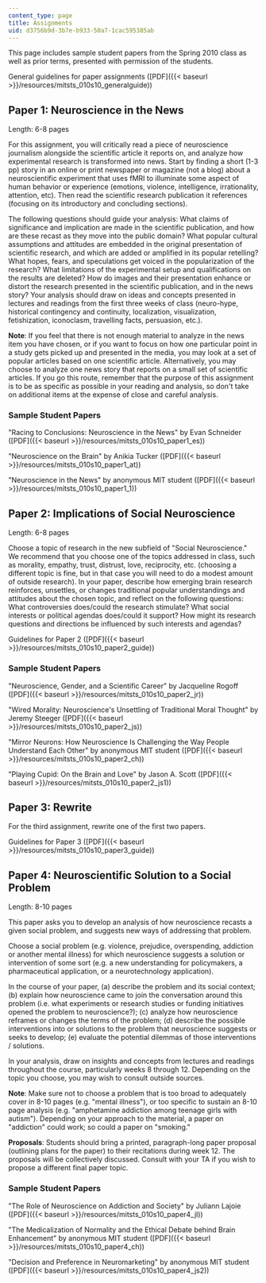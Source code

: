 ```yaml
---
content_type: page
title: Assignments
uid: d3756b9d-3b7e-b933-50a7-1cac595385ab
---
```


This page includes sample student papers from the Spring 2010 class as well as prior terms, presented with permission of the students.

General guidelines for paper assignments ([PDF]({{< baseurl >}}/resources/mitsts_010s10_generalguide))

Paper 1: Neuroscience in the News
---------------------------------

Length: 6-8 pages

For this assignment, you will critically read a piece of neuroscience journalism alongside the scientific article it reports on, and analyze how experimental research is transformed into news. Start by finding a short (1-3 pp) story in an online or print newspaper or magazine (not a blog) about a neuroscientific experiment that uses fMRI to illuminate some aspect of human behavior or experience (emotions, violence, intelligence, irrationality, attention, etc). Then read the scientific research publication it references (focusing on its introductory and concluding sections).

The following questions should guide your analysis: What claims of significance and implication are made in the scientific publication, and how are these recast as they move into the public domain? What popular cultural assumptions and attitudes are embedded in the original presentation of scientific research, and which are added or amplified in its popular retelling? What hopes, fears, and speculations get voiced in the popularization of the research? What limitations of the experimental setup and qualifications on the results are deleted? How do images and their presentation enhance or distort the research presented in the scientific publication, and in the news story? Your analysis should draw on ideas and concepts presented in lectures and readings from the first three weeks of class (neuro-hype, historical contingency and continuity, localization, visualization, fetishization, iconoclasm, travelling facts, persuasion, etc.).

**Note**: If you feel that there is not enough material to analyze in the news item you have chosen, or if you want to focus on how one particular point in a study gets picked up and presented in the media, you may look at a set of popular articles based on one scientific article. Alternatively, you may choose to analyze one news story that reports on a small set of scientific articles. If you go this route, remember that the purpose of this assignment is to be as specific as possible in your reading and analysis, so don't take on additional items at the expense of close and careful analysis.

### Sample Student Papers

"Racing to Conclusions: Neuroscience in the News" by Evan Schneider ([PDF]({{< baseurl >}}/resources/mitsts_010s10_paper1_es))

"Neuroscience on the Brain" by Anikia Tucker ([PDF]({{< baseurl >}}/resources/mitsts_010s10_paper1_at))

"Neuroscience in the News" by anonymous MIT student ([PDF]({{< baseurl >}}/resources/mitsts_010s10_paper1_1))

Paper 2: Implications of Social Neuroscience
--------------------------------------------

Length: 6-8 pages

Choose a topic of research in the new subfield of "Social Neuroscience." We recommend that you choose one of the topics addressed in class, such as morality, empathy, trust, distrust, love, reciprocity, etc. (choosing a different topic is fine, but in that case you will need to do a modest amount of outside research). In your paper, describe how emerging brain research reinforces, unsettles, or changes traditional popular understandings and attitudes about the chosen topic, and reflect on the following questions: What controversies does/could the research stimulate? What social interests or political agendas does/could it support? How might its research questions and directions be influenced by such interests and agendas?

Guidelines for Paper 2 ([PDF]({{< baseurl >}}/resources/mitsts_010s10_paper2_guide))

### Sample Student Papers

"Neuroscience, Gender, and a Scientific Career" by Jacqueline Rogoff ([PDF]({{< baseurl >}}/resources/mitsts_010s10_paper2_jr))

"Wired Morality: Neuroscience's Unsettling of Traditional Moral Thought" by Jeremy Steeger ([PDF]({{< baseurl >}}/resources/mitsts_010s10_paper2_js))

"Mirror Neurons: How Neuroscience Is Challenging the Way People Understand Each Other" by anonymous MIT student ([PDF]({{< baseurl >}}/resources/mitsts_010s10_paper2_ch))

"Playing Cupid: On the Brain and Love" by Jason A. Scott ([PDF]({{< baseurl >}}/resources/mitsts_010s10_paper2_js1))

Paper 3: Rewrite
----------------

For the third assignment, rewrite one of the first two papers.

Guidelines for Paper 3 ([PDF]({{< baseurl >}}/resources/mitsts_010s10_paper3_guide))

Paper 4: Neuroscientific Solution to a Social Problem
-----------------------------------------------------

Length: 8-10 pages

This paper asks you to develop an analysis of how neuroscience recasts a given social problem, and suggests new ways of addressing that problem.

Choose a social problem (e.g. violence, prejudice, overspending, addiction or another mental illness) for which neuroscience suggests a solution or intervention of some sort (e.g. a new understanding for policymakers, a pharmaceutical application, or a neurotechnology application).

In the course of your paper, (a) describe the problem and its social context; (b) explain how neuroscience came to join the conversation around this problem (i.e. what experiments or research studies or funding initiatives opened the problem to neuroscience?); (c) analyze how neuroscience reframes or changes the terms of the problem; (d) describe the possible interventions into or solutions to the problem that neuroscience suggests or seeks to develop; (e) evaluate the potential dilemmas of those interventions / solutions.

In your analysis, draw on insights and concepts from lectures and readings throughout the course, particularly weeks 8 through 12. Depending on the topic you choose, you may wish to consult outside sources.

**Note**: Make sure not to choose a problem that is too broad to adequately cover in 8-10 pages (e.g. "mental illness"), or too specific to sustain an 8-10 page analysis (e.g. "amphetamine addiction among teenage girls with autism"). Depending on your approach to the material, a paper on "addiction" could work; so could a paper on "smoking."

**Proposals**: Students should bring a printed, paragraph-long paper proposal (outlining plans for the paper) to their recitations during week 12. The proposals will be collectively discussed. Consult with your TA if you wish to propose a different final paper topic.

### Sample Student Papers

"The Role of Neuroscience on Addiction and Society" by Juliann Lajoie ([PDF]({{< baseurl >}}/resources/mitsts_010s10_paper4_jl))

"The Medicalization of Normality and the Ethical Debate behind Brain Enhancement" by anonymous MIT student ([PDF]({{< baseurl >}}/resources/mitsts_010s10_paper4_ch))

"Decision and Preference in Neuromarketing" by anonymous MIT student ([PDF]({{< baseurl >}}/resources/mitsts_010s10_paper4_js2))
